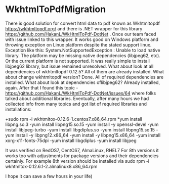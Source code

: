 # WkhtmlToPdfMigration
There is good solution for convert html data to pdf known as Wkhtmltopdf https://wkhtmltopdf.org/ and there is .NET wrapper for this library https://github.com/HakanL/WkHtmlToPdf-DotNet .
Once our team faced with issue linked to this wrapper. It works good on Windows platform and throwing exception on Linux platform despite the stated support linux.
Exception like this:
System.NotSupportedException : Unable to load native library. The platform may be missing native dependencies (libjpeg62, etc). Or the current platform is not supported.
It was really simple to install libjpeg62 library, but issue remained unresolved.
What about look at all dependencies of wkhtmltopdf 0.12.5? All of them are already installed.
What about change wkhtmltopdf version? Done. All of required dependencies are installed. 
What about look at dependencies oflibjpeg62? Already installed, again.
After that I found this topic - https://github.com/HakanL/WkHtmlToPdf-DotNet/issues/64 where folks talked about additional libraries.
Eventually, after many hours we had collected info from many topics and got list of required libraries and installations:

+sudo rpm -i wkhtmltox-0.12.6-1.centos7.x86_64.rpm
*yum install libpng.so.3
-yum install libpng15.so.15
-yum install -y openssl-devel
-yum install libjpeg-turbo
-yum install libgdiplus.so
-yum install libpng15.so.15
-yum install -y libpng12.x86_64
-yum install -y libpng15.x86_64
-yum install xorg-x11-fonts-75dpi
-yum install libgdiplus
-yum install libjpeg

It was verified on RedOS7, CentOS7, AlmaLinux, RHEL7
For 8th versions it works too with adjustments for package versions and their dependencies certainly.
For example 8th version should be installed via sudo rpm -i wkhtmltox-0.12.6.1-2.almalinux8.x86_64.rpm

I hope it can save a few hours in your life)

